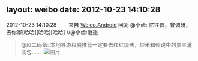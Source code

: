 layout: weibo
date: 2012-10-23 14:10:28
---
2012-10-23 14:10:28  &nbsp;&nbsp;&nbsp;&nbsp;&nbsp;&nbsp; 来自 <a href="http://app.weibo.com/t/feed/l4RWD" rel="nofollow">Weico.Android</a>
回复 @小齿: 忆往昔，曾调研，去你家[哈哈][哈哈][哈哈] //@小齿:逍遥
>  @风二码畜: 本地导游权威推荐一定要去红红烧烤，炒米和传说中的贾三灌汤包……  ​​​
>  ![图片](https://ww1.sinaimg.cn/large/6d2a6003jw1dy4eaadse8j.jpg)
